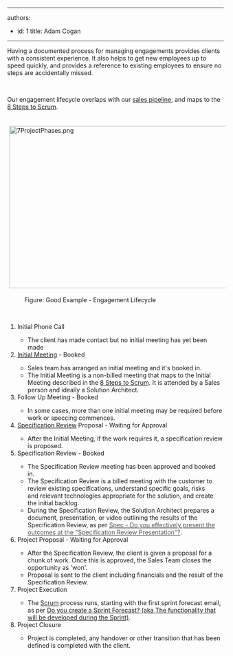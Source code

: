 

---
authors:
  - id: 1
    title: Adam Cogan
---




<span class='intro'> Having a documented process for managing engagements provides clients with a consistent experience. It also helps to get new employees up to speed quickly, and provides a reference to existing employees to ensure no steps are accidentally missed. </span>

<p>​</p><p>Our engagement lifecycle overlaps with our 
   <a href="/Management/RulesToSuccessfulSalesAndAccountManagement/Pages/The-6-stages-in-the-Sales-Pipeline.aspx">sales pipeline</a>, and maps to the 
   <a href="/Management/RulesToBetterScrumUsingTFS/Pages/8Steps.aspx">8 Steps to Scrum</a>.</p><p>&#160;<img alt="7ProjectPhases.png" src="/Management/RulesToSuccessfulProjects/PublishingImages/Engagement%20Lifecycle.png" style="margin&#58;5px;width&#58;668px;height&#58;377px;" /></p><dd class="ssw15-rteElement-FigureGood">Figure&#58; Good Example - Engagement Lifecycle</dd><p class="ssw15-rteElement-FigureGood">
   <strong> 
      <font color="#555555"></font></strong>&#160;</p><ol><li>Initial&#160;Phone Call</li><ul><li>The client has made contact but no initial meeting has yet been made</li></ul><li>
      <a href="/Management/RulesToSuccessfulSalesAndAccountManagement/Pages/Meetings-Prepare-for-the-Initial-Meeting-.aspx">Initial Meeting</a>&#160;- Booked</li><ul><li>Sales team has arranged an initial meeting and it's booked in.</li><li>The&#160;Initial Meeting is a&#160;non-billed meeting that maps to the Initial Meeting described in the 
         <a href="/Management/RulesToBetterScrumUsingTFS/Pages/8Steps.aspx">8 Steps to Scrum</a>. It is attended by a Sales person and ideally a Solution Architect.</li></ul><li>Follow Up Meeting - Booked</li><ul><li>In some cases, more than one initial meeting may be required before work or speccing commences.</li></ul><li>
      <a href="/Management/RulestoBetterSpecificationReviews/Pages/Default.aspx">Specification Review</a>&#160;Proposal - Waiting for Approval</li><ul><li>After the Initial Meeting, if the work requires it, a specification review is proposed.</li></ul><li>Specification Review - Booked</li><ul><li>The Specification Review meeting has been approved and booked in.</li><li>The Specification Review is a billed meeting with the customer to review existing specifications, understand specific goals, risks and&#160;relevant technologies appropriate for the solution, and create the initial backlog.</li><li>During the Specification Review, the Solution Architect prepares a document, presentation, or video outlining the results of the Specification Review,&#160;as per&#160;<a class="accordionHeader" href="/Management/RulestoBetterSpecificationReviews/Pages/SpecificationReviewPresentation.aspx"><font color="#555555">Spec - Do you effectively present the outcomes at the &quot;Specification Review Presentation&quot;?</font></a>.</li></ul><li>Project Proposal - Waiting for Approval</li><ul><li>After the Specification Review, the client is given a proposal for a chunk of work. Once this is approved, the Sales Team closes the opportunity as 'won'.</li><li>Proposal is sent to the client including financials and the result of the Specification Review.</li></ul><li>Project Execution</li><ul><li>The 
         <a href="/Management/RulesToBetterScrumUsingTFS/Pages/8Steps.aspx">Scrum</a> process runs, starting with the first sprint forecast email, as per 
         <a href="/Management/RulesToBetterScrumUsingTFS/Pages/Do-you-create-a-Sprint-Forecast-email.aspx">Do you create a Sprint Forecast? (aka The functionality that will be developed during the Sprint)</a>.</li></ul><li>Project Closure</li><ul><li>Project is completed, any handover or other transition&#160;that has been defined&#160;is completed with the client.</li></ul></ol>


